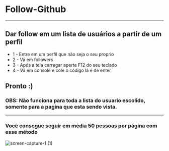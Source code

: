 # Follow-Github
---
## Dar follow em um lista de usuários a partir de um perfil

- 1 - Entre em um perfil que não seja o seu proprio
- 2 - Vá em followers
- 3 - Após a tela carregar aperte F12 do seu teclado
- 4 - Vá em console e cole o código lá é de enter

## Pronto :)

### OBS: Não funciona para toda a lista do usuario escolido, somente para a pagina que esta sendo vista.

---
### Você consegue seguir em média 50 pessoas por página com esse método


![screen-capture-_1_ (1)](https://user-images.githubusercontent.com/73178068/175653723-55c561a4-0284-4cf7-8a9c-96db1be3ccff.gif)
